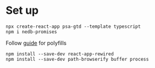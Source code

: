 # Set up

    npx create-react-app psa-gtd --template typescript
    npm i nedb-promises

Follow [guide](https://www.alchemy.com/blog/how-to-polyfill-node-core-modules-in-webpack-5) for polyfills

    npm install --save-dev react-app-rewired
    npm install --save-dev path-browserify buffer process